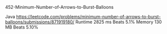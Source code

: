 452-Minimum-Number-of-Arrows-to-Burst-Balloons


Java
https://leetcode.com/problems/minimum-number-of-arrows-to-burst-balloons/submissions/871919180/
Runtime
2825 ms
Beats
5.1%
Memory
130 MB
Beats
5.10%